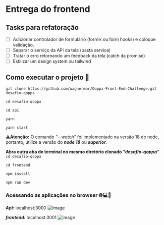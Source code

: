 # Entrega do frontend

## Tasks para refatoração

- [ ] Adicionar controlador de formulário (formik ou form hooks) e coloque validação.
- [ ] Separar o serviço da API da tela (pasta service)
- [ ] Tratar o erro retornando um feedback da tela (catch da promise)
- [ ] Estilizar um design system ou tailwind

## Como executar o projeto 👀
```git clone https://github.com/wagnermor/Qoppa-Front-End-Challenge.git desafio-qoppa```

```cd desafio-qoppa```

```cd api```

```yarn```

```yarn start```

⚠️**Atenção:** O comando _"--watch"_ foi implementado na versão 18 do node, portanto, utilize a versão do _**node 18**_ ou _**superior**_.

**Abra outra aba do terminal no mesmo diretório clonado _"desafio-qoppa"_**
```cd desafio-qoppa```

```cd frontend```

```npm install```

```npm run dev```
### Acessando as aplicações no browser 🌐💻🔗
_**Api:**_ localhost:3000
![image](https://github.com/wagnermor/Qoppa-Front-End-Challenge/assets/47096330/342d4818-1992-4140-ba10-ae8f429d9d7f)


_**frontend:**_ localhost:3001
![image](https://github.com/wagnermor/Qoppa-Front-End-Challenge/assets/47096330/3c41371d-06b2-46a9-8745-4e740f658511)





